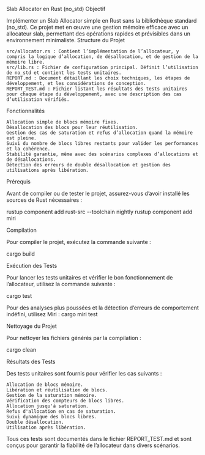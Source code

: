 Slab Allocator en Rust (no_std)
Objectif

Implémenter un Slab Allocator simple en Rust sans la bibliothèque standard (no_std). Ce projet met en œuvre une gestion mémoire efficace avec un allocateur slab, permettant des opérations rapides et prévisibles dans un environnement minimaliste.
Structure du Projet

    src/allocator.rs : Contient l’implémentation de l’allocateur, y compris la logique d’allocation, de désallocation, et de gestion de la mémoire libre.
    src/lib.rs : Fichier de configuration principal. Définit l’utilisation de no_std et contient les tests unitaires.
    REPORT.md : Document détaillant les choix techniques, les étapes de développement, et les considérations de conception.
    REPORT_TEST.md : Fichier listant les résultats des tests unitaires pour chaque étape du développement, avec une description des cas d’utilisation vérifiés.

Fonctionnalités

    Allocation simple de blocs mémoire fixes.
    Désallocation des blocs pour leur réutilisation.
    Gestion des cas de saturation et refus d’allocation quand la mémoire est pleine.
    Suivi du nombre de blocs libres restants pour valider les performances et la cohérence.
    Stabilité garantie, même avec des scénarios complexes d’allocations et de désallocations.
    Détection des erreurs de double désallocation et gestion des utilisations après libération.

Prérequis

Avant de compiler ou de tester le projet, assurez-vous d’avoir installé les sources de Rust nécessaires :

rustup component add rust-src --toolchain nightly
rustup component add miri

Compilation

Pour compiler le projet, exécutez la commande suivante :

cargo build

Exécution des Tests

Pour lancer les tests unitaires et vérifier le bon fonctionnement de l’allocateur, utilisez la commande suivante :

cargo test

Pour des analyses plus poussées et la détection d’erreurs de comportement indéfini, utilisez Miri :
cargo miri test

Nettoyage du Projet

Pour nettoyer les fichiers générés par la compilation :

cargo clean

Résultats des Tests

Des tests unitaires sont fournis pour vérifier les cas suivants :

    Allocation de blocs mémoire.
    Libération et réutilisation de blocs.
    Gestion de la saturation mémoire.
    Vérification des compteurs de blocs libres.
    Allocation jusqu'à saturation.
    Refus d'allocation en cas de saturation.
    Suivi dynamique des blocs libres.
    Double désallocation.
    Utilisation après libération.

Tous ces tests sont documentés dans le fichier REPORT_TEST.md et sont conçus pour garantir la fiabilité de l’allocateur dans divers scénarios.